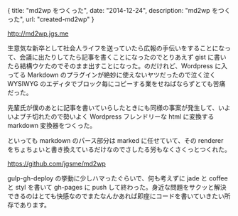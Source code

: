 {
  title: "md2wp をつくった",
  date: "2014-12-24",
  description: "md2wp をつくった",
  url: "created-md2wp"
}

http://md2wp.jgs.me

生意気な新卒として社会人ライフを送っていたら広報の手伝いをすることになって、会議に出たりしてたら記事を書くことになったのでとりあえず gist に書いたら結構ウケたのでそのまま出すことになった。のだけれど、Wordpress に入ってる Markdown のプラグインが絶妙に使えないヤツだったので泣く泣く WYSIWYG のエディタでブロック毎にコピーする業をせねばならずとても苦痛だった。

先輩氏が僕のあとに記事を書いていらしたときにも同様の事案が発生して、いよいよブチ切れたので勢いよく Wordpress フレンドリーな html に変換する markdown 変換器をつくった。

といっても markdown のパース部分は marked に任せていて、その renderer をちょちょいと書き換えているだけなのでさしたる労もなくさくっとつくれた。

https://github.com/jgsme/md2wp

gulp-gh-deploy の挙動に少しハマったぐらいで、何も考えずに jade と coffee と styl を書いて gh-pages に push して終わった。身近な問題をサクッと解決できるのはとても快感なのでまたなんかあれば即座にコードを書いていきたい所存であります。

